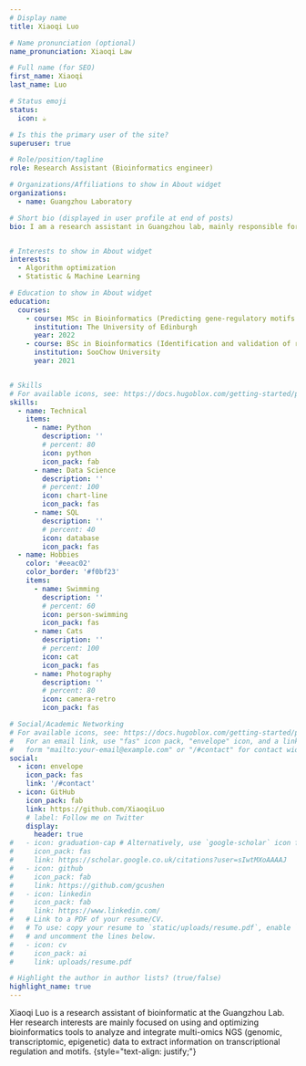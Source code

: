 ```yaml
---
# Display name
title: Xiaoqi Luo

# Name pronunciation (optional)
name_pronunciation: Xiaoqi Law

# Full name (for SEO)
first_name: Xiaoqi
last_name: Luo

# Status emoji
status:
  icon: ☕️

# Is this the primary user of the site? 
superuser: true

# Role/position/tagline
role: Research Assistant (Bioinformatics engineer)

# Organizations/Affiliations to show in About widget
organizations:
  - name: Guangzhou Laboratory

# Short bio (displayed in user profile at end of posts)
bio: I am a research assistant in Guangzhou lab, mainly responsible for genome and transcriptome process building, algorithm comparison and optimization. Prior to that, I finished my master program at the University of Edinburgh, where I worked on Predicting gene-regulatory motifs from large-scale transcriptome resources under the supervision of Dr Cei Abreu-Goodger, and have ongoing collaborations with their group. and have ongoing collaboration with their group. My research interests focus on the use and optimization of bioinformatics tools to analyze and integrate multi-omics NGS (genomic, transcriptomic, epigenetic) data to extract transcriptional regulatory and motif information.I am also interested in molecular typing of cancer, immune microenvironment and integrated multi-omics analysis, which was my research topic during my undergraduate studies.


# Interests to show in About widget
interests:
  - Algorithm optimization
  - Statistic & Machine Learning

# Education to show in About widget
education:
  courses:
    - course: MSc in Bioinformatics (Predicting gene-regulatory motifs from large-scale transcriptome resources)
      institution: The University of Edinburgh
      year: 2022
    - course: BSc in Bioinformatics (Identification and validation of recurrence risk signature model of esophageal squamous cell carcinoma)
      institution: SooChow University
      year: 2021


# Skills
# For available icons, see: https://docs.hugoblox.com/getting-started/page-builder/#icons
skills:
  - name: Technical
    items:
      - name: Python
        description: ''
        # percent: 80
        icon: python
        icon_pack: fab
      - name: Data Science
        description: ''
        # percent: 100
        icon: chart-line
        icon_pack: fas
      - name: SQL
        description: ''
        # percent: 40
        icon: database
        icon_pack: fas
  - name: Hobbies
    color: '#eeac02'
    color_border: '#f0bf23'
    items:
      - name: Swimming
        description: ''
        # percent: 60
        icon: person-swimming
        icon_pack: fas
      - name: Cats
        description: ''
        # percent: 100
        icon: cat
        icon_pack: fas
      - name: Photography
        description: ''
        # percent: 80
        icon: camera-retro
        icon_pack: fas

# Social/Academic Networking
# For available icons, see: https://docs.hugoblox.com/getting-started/page-builder/#icons
#   For an email link, use "fas" icon pack, "envelope" icon, and a link in the
#   form "mailto:your-email@example.com" or "/#contact" for contact widget.
social:
  - icon: envelope
    icon_pack: fas
    link: '/#contact'
  - icon: GitHub
    icon_pack: fab
    link: https://github.com/XiaoqiLuo
    # label: Follow me on Twitter
    display:
      header: true
#   - icon: graduation-cap # Alternatively, use `google-scholar` icon from `ai` icon pack
#     icon_pack: fas
#     link: https://scholar.google.co.uk/citations?user=sIwtMXoAAAAJ
#   - icon: github
#     icon_pack: fab
#     link: https://github.com/gcushen
#   - icon: linkedin
#     icon_pack: fab
#     link: https://www.linkedin.com/ 
#   # Link to a PDF of your resume/CV.
#   # To use: copy your resume to `static/uploads/resume.pdf`, enable `ai` icons in `params.yaml`,
#   # and uncomment the lines below.
#   - icon: cv
#     icon_pack: ai
#     link: uploads/resume.pdf

# Highlight the author in author lists? (true/false)
highlight_name: true
---
```


Xiaoqi Luo is a research assistant of bioinformatic at the Guangzhou Lab. Her research interests are mainly focused on using and optimizing bioinformatics tools to analyze and integrate multi-omics NGS (genomic, transcriptomic, epigenetic) data to extract information on transcriptional regulation and motifs. 
{style="text-align: justify;"}
